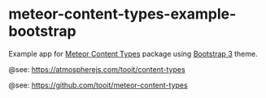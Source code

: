 # meteor-content-types-example-bootstrap

Example app for [Meteor Content Types]() package using [Bootstrap 3]() theme.

@see: https://atmospherejs.com/tooit/content-types

@see: https://github.com/tooit/meteor-content-types
